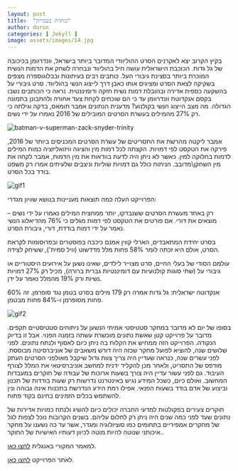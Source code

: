 ```yaml
---
layout: post
title:  "כותרת בעברית"
author: doron
categories: [ Jekyll ]
image: assets/images/14.jpg
---
```


בקיץ הקרוב יצא לאקרנים הסרט ההוליוודי המדובר ביותר בישראל, וונדרוומן בכיכובה של גל גדות. הכוכבת הישראלית עושה חיל בהוליווד ונבחרה לשחק את הדמות הנשית המוכרת ביותר בסצינת גיבורי העל. כותבים רבים בעיתונות ובבלוגוספרה מצפים בשקיקה לצאת הסרט ומציגים אותו כאבן דרך לייצוג הנשי בהוליווד. סרט גיבורי על בהשקעה כספית אדירה ובהובלת דמות נשית חזקה ודומיננטית.  נראה כי הכותבים נשבו בקסם אנקדוטת וונדרוומן עד כי הם שוכחים לקחת צעד אחורה ולהתבונן בתמונה הגדולה. מה מצב הייצוג הנשי בקולנוע? מדענית הנתונים אמבר תומאס, בדקה וגילתה כי רק 27% מהמילים בעשרת הסרטים המובילים של 2016 נאמרו על ידי נשים.

![batman-v-superman-zack-snyder-trinity](https://madantunim.files.wordpress.com/2017/01/batman-v-superman-zack-snyder-trinity.jpeg)


אמבר ליקטה מהרשת את  התסריטים של עשרת הסרטים המכניסים ביותר של 2016, פירקה את הטקסט לפי דמויות. הקצתה לכל דמות מין והציגה וויזואליזציה כמות המילים לדמות בחלוקה למין. כאשר לא ניתן היה לדעת בוודאות את מין הדמות, אמבר לקחה את מין השחקן\מדובב. הניתוח כולל גם דמויות שוליות וניצבים שלעיתים אמרו רק משפט בודד בכל הסרט.

![gif1](https://madantunim.files.wordpress.com/2017/03/7ce9a-1mh6whqjc64sy_asxfsi9pa.gif?w=518&zoom=2)

הפרוייקט העלה כמה תוצאות מעניינות בנושא שוויון מגדרי:

רק באחד מעשרת הסרטים ששנבדקו, יותר ממחצית המילים נאמרו על ידי נשים – מוצאים את דורי. אם פורטים את הטקסט לפי דמות מגלים כי 76% מהדיאלוג הנשי נאמר על ידי דמות בודדת, דורי, גיבורת הסרט.

בסרט יחידת המתאבדים, הארלי קווין אמנם כיכבה בפוסטרים ובפרוסומות לקראת הסרט, אולם היא זכתה לומר 58% פחות מלל מדדשוט (וויל סמית'), ששיחק לצידה.

עולמם הסודי של בעלי החיים, סרט מצוייר לילדים, שאינו נשען על אירועים היסטוריים או גיבורי על (שתי סוגות קולנועיות עם דומיננטיות גברית ברורה), מכיל רק 27% דמויות נשיות ורק 19% מהמלל נאמר על ידן.

אנקדוטה ישראלית: גל גדות אמרה רק 179 מילים בסרט בטמן נגד סופרמן. זה 60% פחות מסופרמן ו-84% פחות מבטמן.

![gif2](https://madantunim.files.wordpress.com/2017/03/e98e4-18krkodwacxmd2vc8ctr2hg.jpeg?w=518&h=314&zoom=2)

בסופו של יום לא מדובר במחקר סטטיסטי אמיתי הנשען על ניתוחים סטטיסטיים תקפים. מדובר על פרוייקט קטן שאשת נתונים מוכשרת עשתה בזמנה הפנוי. אבל זו בדיוק הנקודה. הפרוייקט הזה ממחיש את הקלות בה ניתן כיום לאסוף ולנתח נתונים. לפני שלושים שנה, להוציא לפועל מחקר שכזה היה דורש משאבים של אוניברסיטה מבוססת. לפני עשרים שנה, כנראה שעדיין היה צריך צוות גדול שיקבל מאולפני הסרטים העתק מודפס של התסריט, ולאחר מכן להקליד ידנית למחשב אוניברסיטאי את המלל לצורף העיבוד. גם לפני עשור עדיין היה צורך בשעות ארוכות של עבודה של חוקרים במעבדות המחשוב. ואולם כיום, כשכל המידע נגיש באינטרנט נדרשות רק שעות בודדות של תכנון וביצוע של אדם בודד בשעות הפנאי. אפילו רמת הידע הנדרשת בתכנות אינה גבוהה ונין להשתמש בכלים הזמינים בחינם בקוד פתוח.

חוקרים צעירים בפקולטות למדעי החברה יכולים כיום להשיג ולנתח כמויות אדירות של נתונים שעד לפני כמה שנים היה ניתן רק לחלום עליהם. בשנים הקרובות נוכל לצפות לגל של מחקרים אמפיריים בתחומים כמו סוציולוגיה ומגדר, אשר עד כה נשענו על מחקר איכותני שנוטה להיות מוטה לכיוון דעותיו האישיות של החוקר..

למאמר המקורי באנגלית [לחצו כאן](https://www.freecodecamp.org/news/women-only-said-27-of-the-words-in-2016s-biggest-movies-955cb480c3c4/#.6l6ep8luo).

לאתר הפרוייקט [לחצו כאן](https://amber.rbind.io/projects/MovieDialogueInteractive/).
